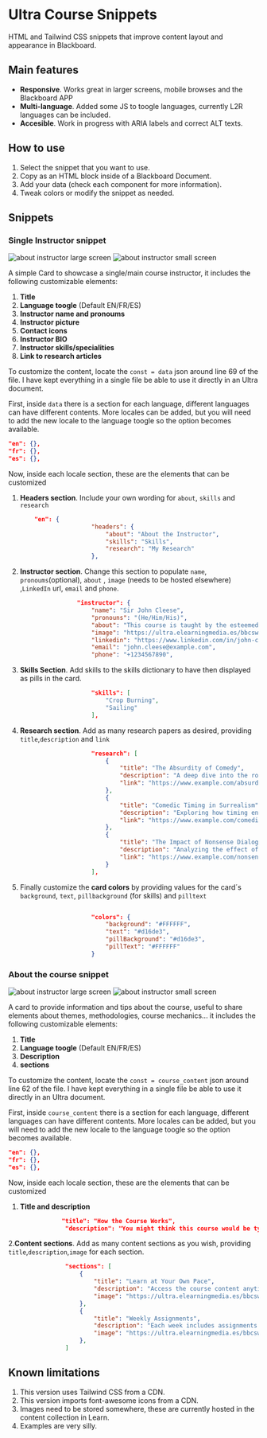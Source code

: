# Ultra Course Snippets

HTML and Tailwind CSS snippets that improve content layout and appearance in Blackboard.

## Main features

- **Responsive**. Works great in larger screens, mobile browses and the Blackboard APP
- **Multi-language**. Added some JS to toogle languages, currently L2R languages can be included.
- **Accesible**. Work in progress with ARIA labels and correct ALT texts.

## How to use

1. Select the snippet that you want to use.
2. Copy as an HTML block inside of a Blackboard Document.
3. Add your data (check each component for more information).
4. Tweak colors or modify the snippet as needed.

## Snippets

### Single Instructor snippet

![about instructor large screen](./demo_img/about_instructor_lg.png)
![about instructor small screen ](./demo_img/about_instructor_sm.png)

A simple Card to showcase a single/main course instructor, it includes the following customizable elements:

1. **Title**
2. **Language toogle** (Default EN/FR/ES)
3. **Instructor name and pronoums**
4. **Instructor picture**
5. **Contact icons**
6. **Instructor BIO**
7. **Instructor skills/specialities**
8. **Link to research articles**

To customize the content, locate the `const = data` json around line 69 of the file. I have kept everything in a single file be able to use it directly in an Ultra document.

First, inside `data` there is a section for each language, different languages can have different contents. More locales can be added, but you will need to add the new locale to the language toogle so the option becomes available.

```json
"en": {},
"fr": {},
"es": {},

```

Now, inside each locale section, these are the elements that can be customized

1. **Headers section**. Include your own wording for `about`, `skills` and `research`

    ```json
        "en": {
                        "headers": {
                            "about": "About the Instructor",
                            "skills": "Skills",
                            "research": "My Research"
                        },
    ```

2. **Instructor section**. Change this section to populate `name`, `pronoums`(optional), `about` , `image` (needs to be hosted elsewhere) ,`LinkedIn` url, `email` and `phone`.

    ```json
                    "instructor": {
                        "name": "Sir John Cleese",
                        "pronouns": "(He/Him/His)",
                        "about": "This course is taught by the esteemed Sir John Cleese, an expert in absurdity, master of surrealism, and co-creator of Monty Python’s Flying Circus. With decades of experience in turning the ridiculous into the profound, Sir Cleese will guide you through the nuances of comedic timing, nonsensical dialogue, and why nobody expects the Spanish Inquisition.",
                        "image": "https://ultra.elearningmedia.es/bbcswebdav/xid-669405_1",
                        "linkedin": "https://www.linkedin.com/in/john-cleese/",
                        "email": "john.cleese@example.com",
                        "phone": "+1234567890",
    ```

3. **Skills Section**. Add skills to the skills dictionary to have then displayed as pills in the card.

    ```json
                        "skills": [
                            "Crop Burning",
                            "Sailing"
                        ],
    ```

4. **Research section**. Add as many research papers as desired, providing `title`,`description` and `link` 

    ```json
                        "research": [
                            {
                                "title": "The Absurdity of Comedy",
                                "description": "A deep dive into the role of absurdity in modern comedy and its impact on audiences.",
                                "link": "https://www.example.com/absurdity-comedy"
                            },
                            {
                                "title": "Comedic Timing in Surrealism",
                                "description": "Exploring how timing enhances the absurdity in surrealist comedy.",
                                "link": "https://www.example.com/comedic-timing"
                            },
                            {
                                "title": "The Impact of Nonsense Dialogues",
                                "description": "Analyzing the effect of nonsensical dialogues in the audience's perception of humor.",
                                "link": "https://www.example.com/nonsense-dialogues"
                            }
                        ],
    ```

5. Finally customize the **card colors** by providing values for the card´s `background`, `text`, `pillbackground` (for skills) and `pilltext`

    ```json

                        "colors": {
                            "background": "#FFFFFF",
                            "text": "#d16de3",
                            "pillBackground": "#d16de3",
                            "pillText": "#FFFFFF"
                        }      

    ```

### About the course snippet

![about instructor large screen](./demo_img/about_course_lg.png)
![about instructor small screen ](./demo_img/about_course_sm.png)

A card to provide information and tips about the course, useful to share elements about themes, methodologies, course mechanics... it includes the following customizable elements:

1. **Title**
2. **Language toogle** (Default EN/FR/ES)
3. **Description**
4. **sections**

To customize the content, locate the `const = course_content` json around line 62 of the file. I have kept everything in a single file be able to use it directly in an Ultra document.

First, inside `course_content` there is a section for each language, different languages can have different contents. More locales can be added, but you will need to add the new locale to the language toogle so the option becomes available.

```json
"en": {},
"fr": {},
"es": {},

```

Now, inside each locale section, these are the elements that can be customized

1. **Title and description**
   
```json
               "title": "How the Course Works",
                "description": "You might think this course would be typical. But, to quote the Spanish Inquisition: \"Nobody expects...\" well, anything in this course to be typical. Each week, you will be introduced to new absurdities, surprise lessons, and sudden diversions (like a discussion about coconuts). Be prepared to laugh, analyze, and eventually create your own Monty Python-inspired content.",
```

2.**Content sections**. Add as many content sections as you wish, providing `title`,`description`,`image` for each section.

```json
                "sections": [
                    {
                        "title": "Learn at Your Own Pace",
                        "description": "Access the course content anytime through our platform. No need to rush—absurdity takes time.",
                        "image": "https://ultra.elearningmedia.es/bbcswebdav/xid-669412_1"
                    },
                    {
                        "title": "Weekly Assignments",
                        "description": "Each week includes assignments to help you create your own absurd, nonsensical, yet brilliant sketches.",
                        "image": "https://ultra.elearningmedia.es/bbcswebdav/xid-669415_1"
                    },
                ]
```

## Known limitations

1. This version uses Tailwind CSS from a CDN.
2. This version imports font-awesome icons from a CDN.
3. Images need to be stored somewhere, these are currently hosted in the content collection in Learn.
4. Examples are very silly.

